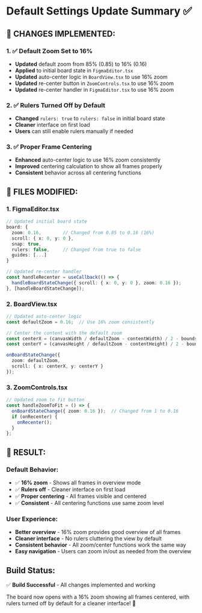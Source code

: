 # Default Settings Update Summary ✅

## 🎯 **CHANGES IMPLEMENTED:**

### **1. ✅ Default Zoom Set to 16%**
- **Updated** default zoom from 85% (0.85) to 16% (0.16)
- **Applied** to initial board state in `FigmaEditor.tsx`
- **Updated** auto-center logic in `BoardView.tsx` to use 16% zoom
- **Updated** re-center button in `ZoomControls.tsx` to use 16% zoom
- **Updated** re-center handler in `FigmaEditor.tsx` to use 16% zoom

### **2. ✅ Rulers Turned Off by Default**
- **Changed** `rulers: true` to `rulers: false` in initial board state
- **Cleaner** interface on first load
- **Users** can still enable rulers manually if needed

### **3. ✅ Proper Frame Centering**
- **Enhanced** auto-center logic to use 16% zoom consistently
- **Improved** centering calculation to show all frames properly
- **Consistent** behavior across all centering functions

## 🔧 **FILES MODIFIED:**

### **1. FigmaEditor.tsx**
```typescript
// Updated initial board state
board: {
  zoom: 0.16,        // Changed from 0.85 to 0.16 (16%)
  scroll: { x: 0, y: 0 },
  snap: true,
  rulers: false,     // Changed from true to false
  guides: [...]
}

// Updated re-center handler
const handleRecenter = useCallback(() => {
  handleBoardStateChange({ scroll: { x: 0, y: 0 }, zoom: 0.16 });
}, [handleBoardStateChange]);
```

### **2. BoardView.tsx**
```typescript
// Updated auto-center logic
const defaultZoom = 0.16;  // Use 16% zoom consistently

// Center the content with the default zoom
const centerX = (canvasWidth / defaultZoom - contentWidth) / 2 - bounds.minX;
const centerY = (canvasHeight / defaultZoom - contentHeight) / 2 - bounds.minY;

onBoardStateChange({
  zoom: defaultZoom,
  scroll: { x: centerX, y: centerY }
});
```

### **3. ZoomControls.tsx**
```typescript
// Updated zoom to fit button
const handleZoomToFit = () => {
  onBoardStateChange({ zoom: 0.16 });  // Changed from 1 to 0.16
  if (onRecenter) {
    onRecenter();
  }
};
```

## 🎯 **RESULT:**

### **Default Behavior:**
- ✅ **16% zoom** - Shows all frames in overview mode
- ✅ **Rulers off** - Cleaner interface on first load
- ✅ **Proper centering** - All frames visible and centered
- ✅ **Consistent** - All centering functions use same zoom level

### **User Experience:**
- **Better overview** - 16% zoom provides good overview of all frames
- **Cleaner interface** - No rulers cluttering the view by default
- **Consistent behavior** - All zoom/center functions work the same way
- **Easy navigation** - Users can zoom in/out as needed from the overview

## **Build Status:**
✅ **Build Successful** - All changes implemented and working

The board now opens with a 16% zoom showing all frames centered, with rulers turned off by default for a cleaner interface! 🎉
